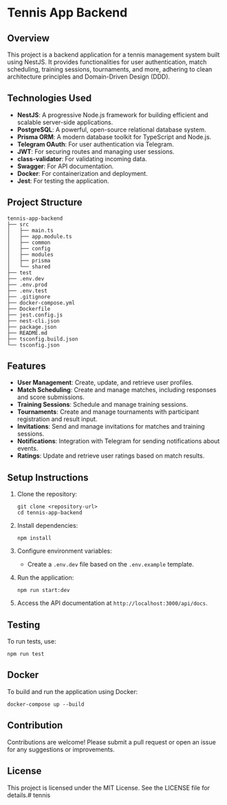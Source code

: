 # Tennis App Backend

## Overview
This project is a backend application for a tennis management system built using NestJS. It provides functionalities for user authentication, match scheduling, training sessions, tournaments, and more, adhering to clean architecture principles and Domain-Driven Design (DDD).

## Technologies Used
- **NestJS**: A progressive Node.js framework for building efficient and scalable server-side applications.
- **PostgreSQL**: A powerful, open-source relational database system.
- **Prisma ORM**: A modern database toolkit for TypeScript and Node.js.
- **Telegram OAuth**: For user authentication via Telegram.
- **JWT**: For securing routes and managing user sessions.
- **class-validator**: For validating incoming data.
- **Swagger**: For API documentation.
- **Docker**: For containerization and deployment.
- **Jest**: For testing the application.

## Project Structure
```
tennis-app-backend
├── src
│   ├── main.ts
│   ├── app.module.ts
│   ├── common
│   ├── config
│   ├── modules
│   ├── prisma
│   └── shared
├── test
├── .env.dev
├── .env.prod
├── .env.test
├── .gitignore
├── docker-compose.yml
├── Dockerfile
├── jest.config.js
├── nest-cli.json
├── package.json
├── README.md
├── tsconfig.build.json
└── tsconfig.json
```

## Features
- **User Management**: Create, update, and retrieve user profiles.
- **Match Scheduling**: Create and manage matches, including responses and score submissions.
- **Training Sessions**: Schedule and manage training sessions.
- **Tournaments**: Create and manage tournaments with participant registration and result input.
- **Invitations**: Send and manage invitations for matches and training sessions.
- **Notifications**: Integration with Telegram for sending notifications about events.
- **Ratings**: Update and retrieve user ratings based on match results.

## Setup Instructions
1. Clone the repository:
   ```
   git clone <repository-url>
   cd tennis-app-backend
   ```

2. Install dependencies:
   ```
   npm install
   ```

3. Configure environment variables:
   - Create a `.env.dev` file based on the `.env.example` template.

4. Run the application:
   ```
   npm run start:dev
   ```

5. Access the API documentation at `http://localhost:3000/api/docs`.

## Testing
To run tests, use:
```
npm run test
```

## Docker
To build and run the application using Docker:
```
docker-compose up --build
```

## Contribution
Contributions are welcome! Please submit a pull request or open an issue for any suggestions or improvements.

## License
This project is licensed under the MIT License. See the LICENSE file for details.# tennis
